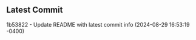 
## Latest Commit
1b53822 - Update README with latest commit info (2024-08-29 16:53:19 -0400) <Yunxi-Zhou>
